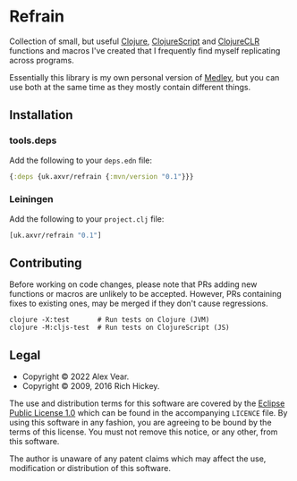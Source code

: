 # Refrain

Collection of small, but useful [Clojure][], [ClojureScript][] and
[ClojureCLR][] functions and macros I've created that I frequently find myself
replicating across programs.

Essentially this library is my own personal version of [Medley](), but you can
use both at the same time as they mostly contain different things.

[Clojure]: https://clojure.org
[ClojureScript]: https://clojurescript.org
[ClojureCLR]: https://clojure.org/about/clojureclr
[Medley]: https://github.com/weavejester/medley


## Installation

### tools.deps

Add the following to your `deps.edn` file:

```clojure
{:deps {uk.axvr/refrain {:mvn/version "0.1"}}}
```


### Leiningen

Add the following to your `project.clj` file:

```clojure
[uk.axvr/refrain "0.1"]
```


## Contributing

Before working on code changes, please note that PRs adding new functions or
macros are unlikely to be accepted.  However, PRs containing fixes to existing
ones, may be merged if they don't cause regressions.

```shell
clojure -X:test       # Run tests on Clojure (JVM)
clojure -M:cljs-test  # Run tests on ClojureScript (JS)
```


## Legal

- Copyright © 2022 Alex Vear.
- Copyright © 2009, 2016 Rich Hickey.

The use and distribution terms for this software are covered by the
[Eclipse Public License 1.0](https://www.eclipse.org/legal/epl-v10.html)
which can be found in the accompanying `LICENCE` file.  By using this software
in any fashion, you are agreeing to be bound by the terms of this license.  You
must not remove this notice, or any other, from this software.

The author is unaware of any patent claims which may affect the use,
modification or distribution of this software.
